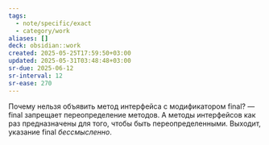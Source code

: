 ```yaml
---
tags:
  - note/specific/exact
  - category/work
aliases: []
deck: obsidian::work
created: 2025-05-25T17:59:50+03:00
updated: 2025-05-31T03:48:48+03:00
sr-due: 2025-06-12
sr-interval: 12
sr-ease: 270
---
```


Почему нельзя объявить метод интерфейса с модификатором final?
—
final запрещает переопределение методов. А методы интерфейсов как раз предназначены для того, чтобы быть переопределенными. Выходит, указание final *бессмысленно*.
